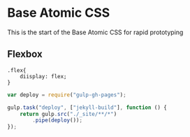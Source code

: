 Base Atomic CSS     
=============================

This is the start of the Base Atomic CSS for rapid prototyping 

## Flexbox 

```
.flex{
    diisplay: flex; 
}
```


```javascript
var deploy = require("gulp-gh-pages");

gulp.task("deploy", ["jekyll-build"], function () {
    return gulp.src("./_site/**/*")
        .pipe(deploy());
});
```
